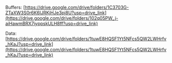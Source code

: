 Buffers:
[https://drive.google.com/drive/folders/1C3703G-ZTaXW3S0r6K6IJRKjHJe3pj8U?usp=drive_link](https://drive.google.com/drive/folders/102q05PW_j-aiHawmBRX7iyppskULH8ff?usp=drive_link)

Data:
[https://drive.google.com/drive/folders/1tuwE8HQSF1Yt5NFcs5QW2LWHrfv_hKaJ?usp=drive_link](https://drive.google.com/drive/folders/1tuwE8HQSF1Yt5NFcs5QW2LWHrfv_hKaJ?usp=drive_link)

